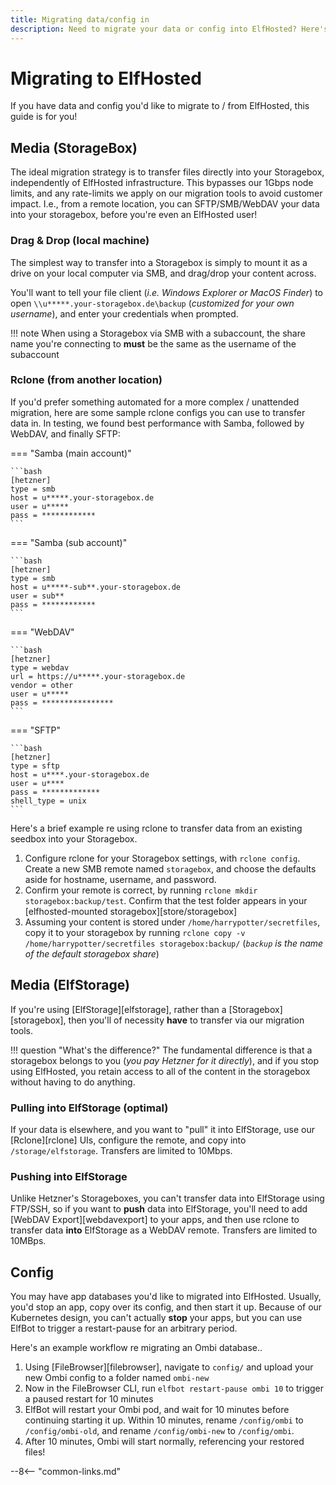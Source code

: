 ```yaml
---
title: Migrating data/config in
description: Need to migrate your data or config into ElfHosted? Here's a detailed guide
---
```


# Migrating to ElfHosted

If you have data and config you'd like to migrate to / from ElfHosted, this guide is for you!

## Media (StorageBox)

The ideal migration strategy is to transfer files directly into your Storagebox, independently of ElfHosted infrastructure. This bypasses our 1Gbps node limits, and any rate-limits we apply on our migration tools to avoid customer impact. I.e., from a remote location, you can SFTP/SMB/WebDAV your data into your storagebox, before you're even an ElfHosted user!

### Drag & Drop (local machine)

The simplest way to transfer into a Storagebox is simply to mount it as a drive on your local computer via SMB, and drag/drop your content across.

You'll want to tell your file client (*i.e. Windows Explorer or MacOS Finder*) to open `\\u*****.your-storagebox.de\backup` (*customized for your own username*), and enter your credentials when prompted.

!!! note
    When using a Storagebox via SMB with a subaccount, the share name you're connecting to **must** be the same as the username of the subaccount

### Rclone (from another location)

If you'd prefer something automated for a more complex / unattended migration, here are some sample rclone configs you can use to transfer data in. In testing, we found best performance with Samba, followed by WebDAV, and finally SFTP:

=== "Samba (main account)"
    
    ```bash
    [hetzner]
    type = smb
    host = u*****.your-storagebox.de
    user = u*****
    pass = ************
    ```

=== "Samba (sub account)"
    
    ```bash
    [hetzner]
    type = smb
    host = u*****-sub**.your-storagebox.de
    user = sub**
    pass = ************
    ```

=== "WebDAV"

    ```bash
    [hetzner]
    type = webdav
    url = https://u*****.your-storagebox.de
    vendor = other
    user = u*****
    pass = ****************
    ```

=== "SFTP"
    
    ```bash
    [hetzner]
    type = sftp
    host = u****.your-storagebox.de
    user = u****
    pass = *************
    shell_type = unix
    ```

Here's a brief example re using rclone to transfer data from an existing seedbox into your Storagebox.

1. Configure rclone for your Storagebox settings, with `rclone config`. Create a new SMB remote named `storagebox`, and choose the defaults aside for hostname, username, and password.
2. Confirm your remote is correct, by running `rclone mkdir storagebox:backup/test`. Confirm that the test folder appears in your [elfhosted-mounted storagebox][store/storagebox]
3. Assuming your content is stored under `/home/harrypotter/secretfiles`, copy it to your storagebox by running `rclone copy -v /home/harrypotter/secretfiles storagebox:backup/` (*`backup` is the name of the default storagebox share*)

## Media (ElfStorage)

If you're using [ElfStorage][elfstorage], rather than a [Storagebox][storagebox], then you'll of necessity **have** to transfer via our migration tools.

!!! question "What's the difference?"
    The fundamental difference is that a storagebox belongs to you (*you pay Hetzner for it directly*), and if you stop using ElfHosted, you retain access to all of the content in the storagebox without having to do anything.

### Pulling into ElfStorage (optimal)

If your data is elsewhere, and you want to "pull" it into ElfStorage, use our [Rclone][rclone] UIs, configure the remote, and copy into `/storage/elfstorage`. Transfers are limited to 10Mbps.

### Pushing into ElfStorage

Unlike Hetzner's Storageboxes, you can't transfer data into ElfStorage using FTP/SSH, so if you want to **push** data into ElfStorage, you'll need to add [WebDAV Export][webdavexport] to your apps, and then use rclone to transfer data **into** ElfStorage as a WebDAV remote. Transfers are limited to 10MBps.

## Config

You may have app databases you'd like to migrated into ElfHosted. Usually, you'd stop an app, copy over its config, and then start it up. Because of our Kubernetes design, you can't actually **stop** your apps, but you can use ElfBot to trigger a restart-pause for an arbitrary period. 

Here's an example workflow re migrating an Ombi database..

1. Using [FileBrowser][filebrowser], navigate to `config/` and upload your new Ombi config to a folder named `ombi-new`
2. Now in the FileBrowser CLI, run `elfbot restart-pause ombi 10` to trigger a paused restart for 10 minutes
3. ElfBot will restart your Ombi pod, and wait for 10 minutes before continuing starting it up. Within 10 minutes, rename `/config/ombi` to `/config/ombi-old`, and rename `/config/ombi-new` to `/config/ombi`. 
4. After 10 minutes, Ombi will start normally, referencing your restored files!

--8<-- "common-links.md"